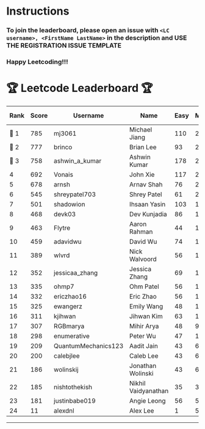 # Instructions
### To join the leaderboard, please open an issue with `<LC username>, <FirstName LastName>` in the description and USE THE REGISTRATION ISSUE TEMPLATE
### Happy Leetcoding!!!


# 🏆 Leetcode Leaderboard 🏆

| Rank | Score | Username       | Name | Easy | Medium | Hard | Problems Solved |
|------|----------------|-----------------|-------------------|--------------|--------------|--------------|--------------|
| 🥇 1 | 785 | mj3061 | Michael Jiang | 110 | 273 | 43 | 426 |
| 🥈 2 | 777 | brinco | Brian Lee | 93 | 279 | 42 | 414 |
| 🥉 3 | 758 | ashwin_a_kumar | Ashwin Kumar | 178 | 260 | 20 | 458 |
| 4 | 692 | Vonais | John Xie | 117 | 235 | 35 | 387 |
| 5 | 678 | arnsh | Arnav Shah | 76 | 223 | 52 | 351 |
| 6 | 545 | shreypatel703 | Shrey Patel | 61 | 206 | 24 | 291 |
| 7 | 501 | shadowion | Ihsaan Yasin | 103 | 169 | 20 | 292 |
| 8 | 468 | devk03 | Dev Kunjadia | 86 | 176 | 10 | 272 |
| 9 | 463 | Flytre | Aaron Rahman | 44 | 148 | 41 | 233 |
| 10 | 459 | adavidwu | David Wu | 74 | 152 | 27 | 253 |
| 11 | 389 | wlvrd | Nick Walvoord | 56 | 150 | 11 | 217 |
| 12 | 352 | jessicaa_zhang | Jessica Zhang | 69 | 128 | 9 | 206 |
| 13 | 335 | ohmp7 | Ohm Patel | 56 | 123 | 11 | 190 |
| 14 | 332 | ericzhao16 | Eric Zhao | 56 | 123 | 10 | 189 |
| 15 | 325 | ewangerz | Emily Wang | 48 | 110 | 19 | 177 |
| 16 | 311 | kjihwan | Jihwan Kim | 63 | 103 | 14 | 180 |
| 17 | 307 | RGBmarya | Mihir Arya | 48 | 98 | 21 | 167 |
| 18 | 298 | enumerative | Peter Wu | 47 | 106 | 13 | 166 |
| 19 | 209 | QuantumMechanics123 | Aadit Jain | 43 | 68 | 10 | 121 |
| 20 | 200 | calebjlee | Caleb Lee | 43 | 68 | 7 | 118 |
| 21 | 186 | wolinskij | Jonathan Wolinski | 43 | 67 | 3 | 113 |
| 22 | 185 | nishtothekish | Nikhil Vaidyanathan | 35 | 39 | 24 | 98 |
| 23 | 181 | justinbabe019 | Angie Leong | 56 | 58 | 3 | 117 |
| 24 | 11 | alexdnl | Alex Lee | 1 | 5 | 0 | 6 |
---